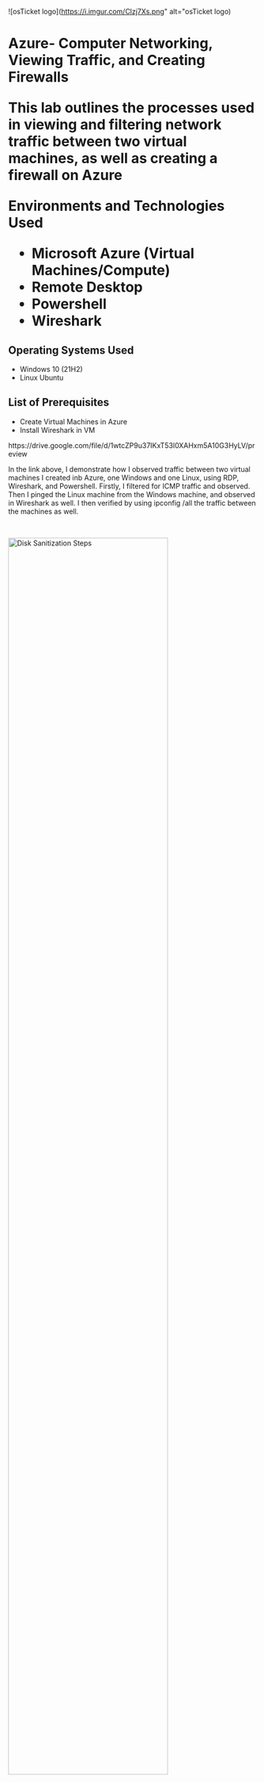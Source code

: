 ![osTicket logo](https://i.imgur.com/Clzj7Xs.png" alt="osTicket logo)

<h1>Azure- Computer Networking, Viewing Traffic, and Creating Firewalls

  

This lab outlines the processes used in viewing and filtering network traffic between two virtual machines, as well as creating a firewall on Azure

Environments and Technologies Used

- Microsoft Azure (Virtual Machines/Compute)
- Remote Desktop
- Powershell
- Wireshark

<h2>Operating Systems Used </h2>

- Windows 10</b> (21H2)
- Linux Ubuntu

<h2>List of Prerequisites</h2>

- Create Virtual Machines in Azure
- Install Wireshark in VM


<p>
<p>
  https://drive.google.com/file/d/1wtcZP9u37IKxT53l0XAHxm5A10G3HyLV/preview
  
In the link above, I demonstrate how I observed traffic between two virtual machines I created inb Azure, one Windows and one Linux, using RDP, Wireshark, and Powershell. Firstly, I filtered for ICMP traffic and observed. Then I pinged the Linux machine from the Windows machine, and observed in Wireshark as well. I then verified by using ipconfig /all the traffic between the machines as well. 

<br />

<p>
<img src="https://i.imgur.com/DJmEXEB.png" height="80%" width="80%" alt="Disk Sanitization Steps"/>
</p>
<p>
Lorem ipsum dolor sit amet, consectetur adipiscing elit, sed do eiusmod tempor incididunt ut labore et dolore magna aliqua. Ut enim ad minim veniam, quis nostrud exercitation ullamco laboris nisi ut aliquip ex ea commodo consequat. Duis aute irure dolor in reprehenderit in voluptate velit esse cillum dolore eu fugiat nulla pariatur.
</p>
<br />

<p>
<img src="https://i.imgur.com/DJmEXEB.png" height="80%" width="80%" alt="Disk Sanitization Steps"/>
</p>
<p>
Lorem ipsum dolor sit amet, consectetur adipiscing elit, sed do eiusmod tempor incididunt ut labore et dolore magna aliqua. Ut enim ad minim veniam, quis nostrud exercitation ullamco laboris nisi ut aliquip ex ea commodo consequat. Duis aute irure dolor in reprehenderit in voluptate velit esse cillum dolore eu fugiat nulla pariatur.
</p>
<br />
